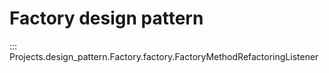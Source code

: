 # Factory design pattern

::: Projects.design_pattern.Factory.factory.FactoryMethodRefactoringListener

